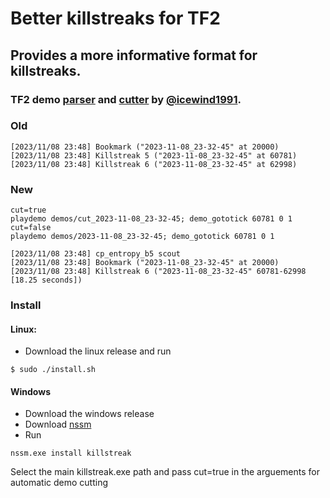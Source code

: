 # Better killstreaks for TF2

## Provides a more informative format for killstreaks.

### TF2 demo [parser](https://github.com/demostf/parser) and [cutter](https://github.com/demostf/edit) by [@icewind1991](https://github.com/icewind1991/).

### Old
```
[2023/11/08 23:48] Bookmark ("2023-11-08_23-32-45" at 20000)
[2023/11/08 23:48] Killstreak 5 ("2023-11-08_23-32-45" at 60781)
[2023/11/08 23:48] Killstreak 6 ("2023-11-08_23-32-45" at 62998)
```

### New
```
cut=true
playdemo demos/cut_2023-11-08_23-32-45; demo_gototick 60781 0 1
cut=false
playdemo demos/2023-11-08_23-32-45; demo_gototick 60781 0 1

[2023/11/08 23:48] cp_entropy_b5 scout
[2023/11/08 23:48] Bookmark ("2023-11-08_23-32-45" at 20000)
[2023/11/08 23:48] Killstreak 6 ("2023-11-08_23-32-45" 60781-62998 [18.25 seconds])
```
### Install
#### Linux:
* Download the linux release and run
```console
$ sudo ./install.sh
```

#### Windows
* Download the windows release
* Download [nssm](http://nssm.cc/download)
* Run
```console
nssm.exe install killstreak
```
Select the main killstreak.exe path and pass cut=true in the arguements for automatic demo cutting